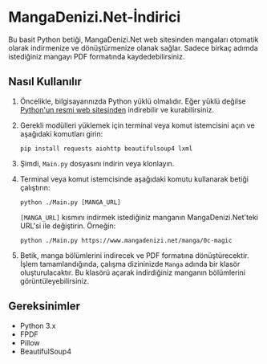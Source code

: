 # MangaDenizi.Net-İndirici

Bu basit Python betiği, MangaDenizi.Net web sitesinden mangaları otomatik olarak indirmenize ve dönüştürmenize olanak sağlar. Sadece birkaç adımda istediğiniz mangayı PDF formatında kaydedebilirsiniz.

## Nasıl Kullanılır

1. Öncelikle, bilgisayarınızda Python yüklü olmalıdır. Eğer yüklü değilse [Python'un resmi web sitesinden](https://www.python.org/downloads/) indirebilir ve kurabilirsiniz.

2. Gerekli modülleri yüklemek için terminal veya komut istemcisini açın ve aşağıdaki komutları girin:

    ```
    pip install requests aiohttp beautifulsoup4 lxml

    ```

3. Şimdi, `Main.py` dosyasını indirin veya klonlayın.

4. Terminal veya komut istemcisinde aşağıdaki komutu kullanarak betiği çalıştırın:

    ```
    python ./Main.py [MANGA_URL]
    ```

    `[MANGA_URL]` kısmını indirmek istediğiniz manganın MangaDenizi.Net'teki URL'si ile değiştirin. Örneğin:

    ```
    python ./Main.py https://www.mangadenizi.net/manga/0c-magic
    ```

5. Betik, manga bölümlerini indirecek ve PDF formatına dönüştürecektir. İşlem tamamlandığında, çalışma dizininizde `Manga` adında bir klasör oluşturulacaktır. Bu klasörü açarak indirdiğiniz manganın bölümlerini görüntüleyebilirsiniz.

## Gereksinimler

- Python 3.x
- FPDF
- Pillow
- BeautifulSoup4
